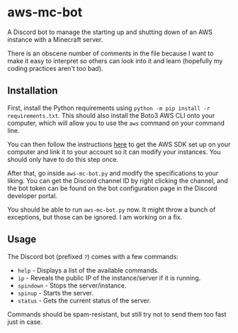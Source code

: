 # aws-mc-bot

A Discord bot to manage the starting up and shutting down of an AWS instance with a Minecraft server.

There is an obscene number of comments in the file because I want to make it easy to interpret so others can look into it and learn (hopefully my coding practices aren't too bad).

## Installation

First, install the Python requirements using `python -m pip install -r requirements.txt`. This should also install the Boto3 AWS CLI onto your computer, which will allow you to use the `aws` command on your command line.

You can then follow the instructions [here](https://boto3.amazonaws.com/v1/documentation/api/latest/guide/quickstart.html) to get the AWS SDK set up on your computer and link it to your account so it can modify your instances. You should only have to do this step once.

After that, go inside `aws-mc-bot.py` and modify the specifications to your liking. You can get the Discord channel ID by right clicking the channel, and the bot token can be found on the bot configuration page in the Discord developer portal.

You should be able to run `aws-mc-bot.py` now. It might throw a bunch of exceptions, but those can be ignored. I am working on a fix.

## Usage

The Discord bot (prefixed `?`) comes with a few commands:
- `help` - Displays a list of the available commands.
- `ip` - Reveals the public IP of the instance/server if it is running.
- `spindown` - Stops the server/instance.
- `spinup` - Starts the server.
- `status` - Gets the current status of the server.

Commands should be spam-resistant, but still try not to send them too fast just in case.
